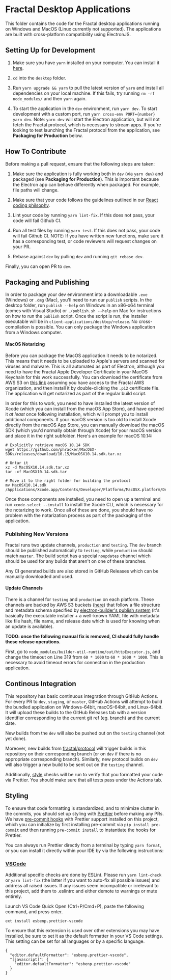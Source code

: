 # Fractal Desktop Applications

This folder contains the code for the Fractal desktop applications running on Windows and MacOS (Linux currently not supported). The applications are built with cross-platform compatibility using ElectronJS.

## Setting Up for Development

1. Make sure you have `yarn` installed on your computer. You can install it [here](https://classic.yarnpkg.com/en/docs/install/#mac-stable).

2. `cd` into the `desktop` folder.

3. Run `yarn upgrade && yarn` to pull the latest version of `yarn` and install all dependencies on your local machine. If this fails, try running `rm -rf node_modules/` and then `yarn` again.

4. To start the application in the `dev` environment, run `yarn dev`. To start development with a custom port, run `yarn cross-env PORT={number} yarn dev`. Note: `yarn dev` will start the Electron application, but will not fetch the Fractal protocol, which is necessary to stream apps. If you're looking to test launching the Fractal protocol from the application, see **Packaging for Production** below.

## How To Contribute

Before making a pull request, ensure that the following steps are taken:

1. Make sure the application is fully working both in `dev` (via `yarn dev`) and packaged (see **Packaging for Production**). This is important because the Electron app can behave differently when packaged. For example, file paths will change.

2. Make sure that your code follows the guidelines outlined in our [React coding philsophy](https://www.notion.so/tryfractal/Typescript-Coding-Philosophy-984288f157fa47f7894c886c6a95e289).

3. Lint your code by running `yarn lint-fix`. If this does not pass, your code will fail Github CI.

4. Run all test files by running `yarn test`. If this does not pass, your code will fail Github CI. NOTE: If you have written new functions, make sure it has a corresponding test, or code reviewers will request changes on your PR.

5. Rebase against `dev` by pulling `dev` and running `git rebase dev`.

Finally, you can open PR to `dev`.

## Packaging and Publishing

In order to package your dev environment into a downloadable `.exe` (Windows) or `.dmg` (Mac), you'll need to run our `publish` scripts. In the desktop folder, run `publish --help` on Windows in an x86-x64 terminal (comes with Visual Studio) or `./publish.sh --help` on Mac for instructions on how to run the `publish` script. Once the script is run, the installer executable will be in `client-applications/desktop/release`. No cross-compilation is possible. You can only package the Windows application from a Windows computer.

#### MacOS Notarizing

Before you can package the MacOS application it needs to be notarized. This means that it needs to be uploaded to Apple's servers and scanned for viruses and malware. This is all automated as part of Electron, although you need to have the Fractal Apple Developer Certificate in your MacOS Keychain for this work successfully. You can download the certificate from AWS S3 on [this link](https://fractal-dev-secrets.s3.amazonaws.com/fractal-apple-codesigning-certificate.p12) assuming you have access to the Fractal AWS organization, and then install it by double-clicking the `.p12` certificate file. The application will get notarized as part of the regular build script.

In order for this to work, you need to have installed the latest version of Xcode (which you can install from the macOS App Store), and have opened it _at least_ once following installation, which will prompt you to install additional components. If your macOS version is too old to install Xcode directly from the macOS App Store, you can manually download the macOS SDK (which you'd normally obtain through Xcode) for your macOS version and place it in the right subfolder. Here's an example for macOS 10.14:

```
# Explicitly retrieve macOS 10.14 SDK
wget https://github.com/phracker/MacOSX-SDKs/releases/download/10.15/MacOSX10.14.sdk.tar.xz

# Untar it
xz -d MacOSX10.14.sdk.tar.xz
tar -xf MacOSX10.14.sdk.tar

# Move it to the right folder for building the protocol
mv MacOSX10.14.sdk /Applications/Xcode.app/Contents/Developer/Platforms/MacOSX.platform/Developer/SDKs
```

Once those components are installed, you need to open up a terminal and run `xcode-select --install` to install the Xcode CLI, which is necessary for the notarizing to work. Once all of these are done, you should have no problem with the notarization process as part of the packaging of the application.

### Publishing New Versions

Fractal runs two update channels, `production` and `testing`. The `dev` branch should be published automatically to `testing`, while `production` should match `master`. The build script has a special `noupdates` channel which should be used for any builds that aren't on one of these branches.

Any CI generated builds are also stored in GitHub Releases which can be manually downloaded and used.

#### Update Channels

There is a channel for `testing` and `production` on each platform. These channels are backed by AWS S3 buckets ([here](https://s3.console.aws.amazon.com/s3/home?region=us-east-1#)) that follow a file structure and metadata schema specified by [electron-builder's publish system](https://www.electron.build/configuration/publish) (it's basically the executable installer + a well-known YAML file with metadata like file hash, file name, and release date which is used for knowing when an update is available).

**TODO: once the following manual fix is removed, CI should fully handle these release operations.**

First, go to `node_modules/builder-util-runtime/out/httpExecutor.js`, and change the timeout on Line 319 from `60 * 1000` to `60 * 1000 * 1000`. This is necessary to avoid timeout errors for connection in the production application.

## Continous Integration

This repository has basic continuous integration through GitHub Actions. For every PR to `dev`, `staging`, or `master`, GitHub Actions will attempt to build the bundled application on Windows-64bit, macOS-64bit, and Linux-64bit. It will upload these builds to the GitHub Releases tab with a version identifier corresponding to the current git ref (eg. branch) and the current date.

New builds from the `dev` will also be pushed out on the `testing` channel (not yet done).

Moreover, new builds from [fractal/protocol](https://github.com/fractal/protocol) will trigger builds in this repository on their corresponding branch (or on `dev` if there is no appropriate corresponding branch). Similarly, new protocol builds on `dev` will also trigger a new build to be sent out on the `testing` channel.

Additionally, [style](#Styling) checks will be run to verify that you formatted your code via Prettier. You should make sure that all tests pass under the Actions tab.

## Styling

To ensure that code formatting is standardized, and to minimize clutter in the commits, you should set up styling with [Prettier](https://prettier.io/) before making any PRs. We have [pre-commit hooks](https://pre-commit.com/) with Prettier support installed on this project, which you can initialize by first installing pre-commit via `pip install pre-commit` and then running `pre-commit install` to instantiate the hooks for Prettier.

You can always run Prettier directly from a terminal by typing `yarn format`, or you can install it directly within your IDE by via the following instructions:

### [VSCode](https://marketplace.visualstudio.com/items?itemName=esbenp.prettier-vscode)

Additional specific checks are done by ESLint. Please run `yarn lint-check` or `yarn lint-fix` (the latter if you want to auto-fix all possible issues) and address all raised issues. If any issues seem incompatible or irrelevant to this project, add them to .eslintrc and either demote to warnings or mute entirely.

Launch VS Code Quick Open (Ctrl+P/Cmd+P), paste the following command, and press enter.

```
ext install esbenp.prettier-vscode
```

To ensure that this extension is used over other extensions you may have installed, be sure to set it as the default formatter in your VS Code settings. This setting can be set for all languages or by a specific language.

```
{
  "editor.defaultFormatter": "esbenp.prettier-vscode",
  "[javascript]": {
    "editor.defaultFormatter": "esbenp.prettier-vscode"
  }
}
```
